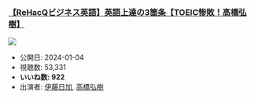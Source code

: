 ### [【ReHacQビジネス英語】英語上達の3箇条【TOEIC惨敗！高橋弘樹】](https://www.youtube.com/watch?v=TAdkp0uIpyA)
[![](https://img.youtube.com/vi/TAdkp0uIpyA/sddefault.jpg)](https://www.youtube.com/watch?v=TAdkp0uIpyA)
-   公開日: 2024-01-04
-   視聴数: 53,331
-   **いいね数: 922**
-   出演者: [伊藤日加](/rehacq_fan/people/伊藤日加 "wikilink"), [高橋弘樹](/rehacq_fan/people/高橋弘樹 "wikilink")
